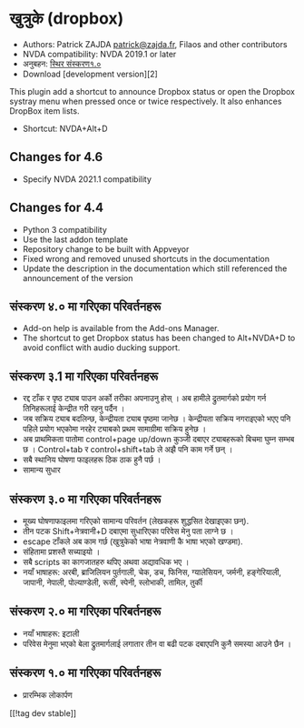 # खुत्रुके (dropbox) #

* Authors: Patrick ZAJDA <patrick@zajda.fr>, Filaos and other contributors
* NVDA compatibility: NVDA 2019.1 or later
* अनुबहन: [स्थिर संस्करण१.०][1]
* Download [development version][2]

This plugin add a shortcut to announce Dropbox status or open the Dropbox
systray menu when pressed once or twice respectively.  It also enhances
DropBox item lists.

* Shortcut: NVDA+Alt+D


## Changes for 4.6 ##

* Specify NVDA 2021.1 compatibility

## Changes for 4.4 ##

* Python 3 compatibility
* Use the last addon template
* Repository change to be built with Appveyor
* Fixed wrong and removed unused shortcuts in the documentation
* Update the description in the documentation which still referenced the
  announcement of the version

## संस्करण ४.० मा गरिएका परिवर्तनहरू  ##

* Add-on help is available from the Add-ons Manager.
* The shortcut to get Dropbox status has been changed to Alt+NVDA+D to avoid
  conflict with audio ducking support.

## संस्करण ३.1 मा गरिएका परिवर्तनहरू  ##

* रद्द टाँक र पृष्ठ ट्याब पाउन अर्को तरीका अपनाउनु होस् । अब हामीले
  द्रुतमार्गको प्रयोग गर्न तिनिहरूलाई केन्द्रीत गरी रहनु पर्दैन ।
* जब सक्रिय ट्याब बदलिन्छ, केन्द्रीयता ट्याब पृष्ठमा जानेछ । केन्द्रीयता
  सक्रिय नगराइएको भएए पनि पहिले प्रयोग भएकोमा नरहेर ट्याबको प्रथम सामाग्रीमा
  सक्रिय हुनेछ ।
* अब प्राथमिकता पातोमा control+page up/down कुञ्जी दबाएर ट्याबहरूको बिचमा
  घुम्न सम्भब छ । Control+tab र control+shift+tab ले अझै पनि काम गर्ने छन् ।
* सबै स्थानिय घोषणा फाइलहरू ठिक ठाक हुनै पर्छ ।
* सामान्य सुधार

## संस्करण ३.० मा गरिएका परिवर्तनहरू  ##

* मूख्य घोषणाफाइलमा गरिएको सामान्य परिवर्तन (लेखकहरू शुद्धसित देखाइएका छन्).
* तीन पटक Shift+नेत्रवानी+D दबाएमा सुधारिएका परिवेस मेनु पता लाग्ने छ ।
* escape टाँकले अब काम गर्छ (खुत्रुकेको भाषा नेत्रवाणी कै भाषा भएको खण्डमा).
* संहितामा प्रशस्तै सच्याइयो ।
* सबै scripts का कागजातहरु थपिए अथवा अद्यावधिक भए । 
* नयाँ भाषाहरू: अरबी, ब्राजिलियन पुर्तगाली, चेक, डच, फिनिस, ग्यालेसियन,
  जर्मनी, हङ्गेरियाली, जापानी, नेपाली, पोल्याण्डेली, रूसी, स्पेनी, स्लोभाकी,
  तामिल, तुर्की

## संस्करण २.० मा गरिएका परिबर्तनहरू ##

* नयाँ भाषाहरू: इटाली
* परिवेस मेनुमा भएको बेला द्रुतमार्गलाई लगातार तीन वा बढी पटक दबाएपनि कुनै
  समस्या आउने छैन ।

## संस्करण १.० मा गरिएका परिवर्तनहरू  ##

* प्रारम्भिक लोकार्पण

[[!tag dev stable]]

[1]: https://github.com/ruifontes/dropbox/releases/download/2023.10.01/dropbox-2023.10.01.nvda-addon
